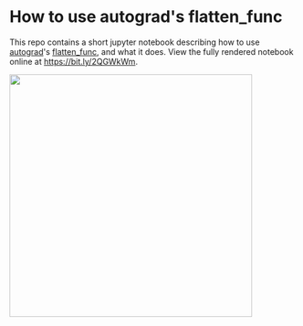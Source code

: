 # How to use autograd's flatten_func

This repo contains a short jupyter notebook describing how to use [autograd](https://github.com/HIPS/autograd)'s [flatten_func](https://github.com/HIPS/autograd/blob/master/autograd/misc/flatten.py), and what it does.  View the fully rendered notebook online at https://bit.ly/2QGWkWm.


<img src="https://github.com/jermwatt/autograd_flatten_func_description/blob/master/flattening.png" width="425"/> 
